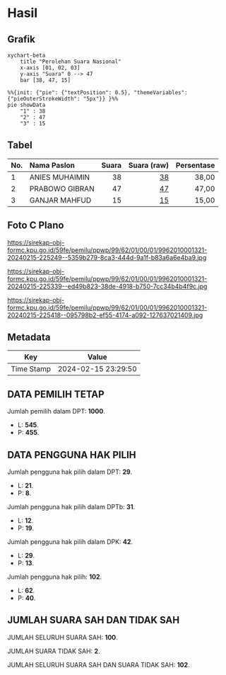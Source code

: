# Hasil

## Grafik

```mermaid
xychart-beta
    title "Perolehan Suara Nasional"
    x-axis [01, 02, 03]
    y-axis "Suara" 0 --> 47
    bar [38, 47, 15]
```

```mermaid
%%{init: {"pie": {"textPosition": 0.5}, "themeVariables": {"pieOuterStrokeWidth": "5px"}} }%%
pie showData
    "1" : 38
    "2" : 47
    "3" : 15
```

## Tabel

| No. | Nama Paslon    | Suara | Suara (raw) | Persentase |
|:--- |:-------------- | -----:| -----------:| ----------:|
| 1   | ANIES MUHAIMIN | 38    | [38][p-1]   | 38,00      |
| 2   | PRABOWO GIBRAN | 47    | [47][p-2]   | 47,00      |
| 3   | GANJAR MAHFUD  | 15    | [15][p-3]   | 15,00      |


[p-1]: https://github.com/gigit-pemilu/pemilu-2024/blob/main/pilpres/hitung-suara/sub/99-luar-negeri/sub/62-kuala-lumpur-malaysia/sub/01-kuala-lumpur-malaysia/sub/0001-kuala-lumpur-malaysia/sub/321-tps-008/sub/paslon-1.txt
[p-2]: https://github.com/gigit-pemilu/pemilu-2024/blob/main/pilpres/hitung-suara/sub/99-luar-negeri/sub/62-kuala-lumpur-malaysia/sub/01-kuala-lumpur-malaysia/sub/0001-kuala-lumpur-malaysia/sub/321-tps-008/sub/paslon-2.txt
[p-3]: https://github.com/gigit-pemilu/pemilu-2024/blob/main/pilpres/hitung-suara/sub/99-luar-negeri/sub/62-kuala-lumpur-malaysia/sub/01-kuala-lumpur-malaysia/sub/0001-kuala-lumpur-malaysia/sub/321-tps-008/sub/paslon-3.txt

## Foto C Plano

https://sirekap-obj-formc.kpu.go.id/59fe/pemilu/ppwp/99/62/01/00/01/9962010001321-20240215-225249--5359b279-8ca3-444d-9a1f-b83a6a6e4ba9.jpg

https://sirekap-obj-formc.kpu.go.id/59fe/pemilu/ppwp/99/62/01/00/01/9962010001321-20240215-225339--ed49b823-38de-4918-b750-7cc34b4b4f9c.jpg

https://sirekap-obj-formc.kpu.go.id/59fe/pemilu/ppwp/99/62/01/00/01/9962010001321-20240215-225418--095798b2-ef55-4174-a092-127637021409.jpg


## Metadata

| Key        | Value               |
| ---------- | ------------------- |
| Time Stamp | 2024-02-15 23:29:50 |


## DATA PEMILIH TETAP

Jumlah pemilih dalam DPT: **1000**.
 * L: **545**.
 * P: **455**.

## DATA PENGGUNA HAK PILIH

Jumlah pengguna hak pilih dalam DPT: **29**.
 * L: **21**.
 * P: **8**.

Jumlah pengguna hak pilih dalam DPTb: **31**.
 * L: **12**.
 * P: **19**.

Jumlah pengguna hak pilih dalam DPK: **42**.
 * L: **29**.
 * P: **13**.

Jumlah pengguna hak pilih: **102**.
 * L: **62**.
 * P: **40**.

## JUMLAH SUARA SAH DAN TIDAK SAH

JUMLAH SELURUH SUARA SAH: **100**.

JUMLAH SUARA TIDAK SAH: **2**.

JUMLAH SELURUH SUARA SAH DAN SUARA TIDAK SAH: **102**.


